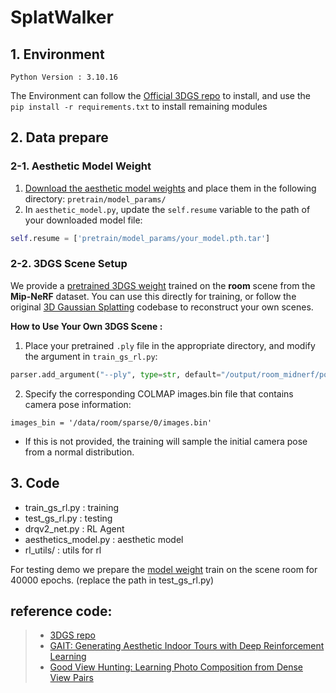 # SplatWalker

## 1. Environment

```
Python Version : 3.10.16
```

The Environment can follow the [Official 3DGS repo](https://github.com/graphdeco-inria/gaussian-splatting) to install, and use the `pip install -r requirements.txt` to install remaining modules

## 2. Data prepare

### 2-1. Aesthetic Model Weight
1. [Download the aesthetic model weights](https://drive.google.com/drive/u/0/folders/14uI-h2KAQQrT1rc8KNjRQNay-ghaQXlF) and place them in the following directory:
`pretrain/model_params/`
2. In `aesthetic_model.py`, update the `self.resume` variable to the path of your downloaded model file:

```python
self.resume = ['pretrain/model_params/your_model.pth.tar']
```

### 2-2. 3DGS Scene Setup
We provide a [pretrained 3DGS weight](https://drive.google.com/drive/u/0/folders/1OTEJ6r04woJUPcsFyWTHlSc6RDdVOBei) trained on the **room** scene from the **Mip-NeRF** dataset. You can use this directly for training, or follow the original [3D Gaussian Splatting](https://github.com/graphdeco-inria/gaussian-splatting) codebase to reconstruct your own scenes.

**How to Use Your Own 3DGS Scene :**
1. Place your pretrained `.ply` file in the appropriate directory, and modify the argument in `train_gs_rl.py`:
```python
parser.add_argument("--ply", type=str, default="/output/room_midnerf/point_cloud/iteration_30000/point_cloud.ply")
```
2. Specify the corresponding COLMAP images.bin file that contains camera pose information:
```python=
images_bin = '/data/room/sparse/0/images.bin'
```
- If this is not provided, the training will sample the initial camera pose from a normal distribution.

## 3. Code

- train_gs_rl.py : training
- test_gs_rl.py : testing 
- drqv2_net.py : RL Agent
- aesthetics_model.py : aesthetic model
- rl_utils/ : utils for rl

For testing demo we prepare the [model weight](https://drive.google.com/drive/u/0/folders/18dNuHwRC_u76fYyCDc8a0TqzVquNLBJI) train on the scene room for 40000 epochs. (replace the path in test_gs_rl.py)

## reference code:
> - [3DGS repo](https://github.com/graphdeco-inria/gaussian-splatting)
> - [GAIT: Generating Aesthetic Indoor Tours with Deep Reinforcement Learning](https://github.com/desaixie/gait)
> - [Good View Hunting: Learning Photo Composition from Dense View Pairs](https://github.com/zijunwei/ViewEvaluationNet)